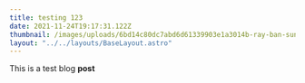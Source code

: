```yaml
---
title: testing 123
date: 2021-11-24T19:17:31.122Z
thumbnail: /images/uploads/6bd14c80dc7abd6d61339903e1a3014b-ray-ban-sunglasses-zelda-legend.jpg
layout: "../../layouts/BaseLayout.astro"
---
```

This is a test blog **post**